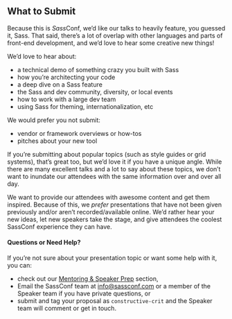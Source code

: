 ## What to Submit

Because this is *Sass*Conf, we’d like our talks to heavily feature, you guessed it, Sass. That said, there’s a lot of overlap with other languages and parts of front-end development, and we’d love to hear some creative new things!

We’d love to hear about:

* a technical demo of something crazy you built with Sass
* how you’re architecting your code
* a deep dive on a Sass feature
* the Sass and dev community, diversity, or local events
* how to work with a large dev team 
* using Sass for theming, internationalization, etc

We would prefer you not submit:

* vendor or framework overviews or how-tos
* pitches about your new tool

If you’re submitting about popular topics (such as style guides or grid systems), that’s great too, but we’d love it if you have a unique angle. While there are many excellent talks and a lot to say about these topics, we don’t want to inundate our attendees with the same information over and over all day.

We want to provide our attendees with awesome content and get them inspired. Because of this, we _prefer_ presentations that have not been given previously and/or aren’t recorded/available online. We’d rather hear your new ideas, let new speakers take the stage, and give attendees the coolest SassConf experience they can have.

#### Questions or Need Help?

If you’re not sure about your presentation topic or want some help with it, you can:

* check out our [Mentoring & Speaker Prep](https://github.com/SassConf/2015-speaker-cfp/blob/master/docs/mentoring-speaker-prep.md) section,
* Email the SassConf team at [info@sassconf.com](mailto:info@sassconf.com) or a member of the Speaker team if you have private questions, or
* submit and tag your proposal as `constructive-crit` and the Speaker team will comment or get in touch.

